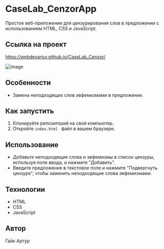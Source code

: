 # CaseLab_CenzorApp
Простое веб-приложение для цензурирования слов в предложении с использованием HTML, CSS и JavaScript.

## Ссылка на проект
https://webdevartur.github.io/CaseLab_Cenzor/

![image](https://github.com/webDevArtur/CaseLab_Cenzor/assets/141954990/11ba81d4-39c3-4e3f-a176-23c2ea7dc877)


## Особенности

- Замена неподходящих слов эвфемизмами в предложении.

## Как запустить

1. Клонируйте репозиторий на свой компьютер.
2. Откройте `index.html ` файл в вашем браузере.

## Использование

- Добавьте неподходящие слова и эвфемизмы в список цензуры, используя поле ввода, и нажмите "Добавить".
- Введите предложение в текстовое поле и нажмите "Подвергнуть цензуре", чтобы заменить неподходящие слова эвфемизмами.


## Технологии

- HTML
- CSS
- JavaScript

## Автор

Гайк Артур
